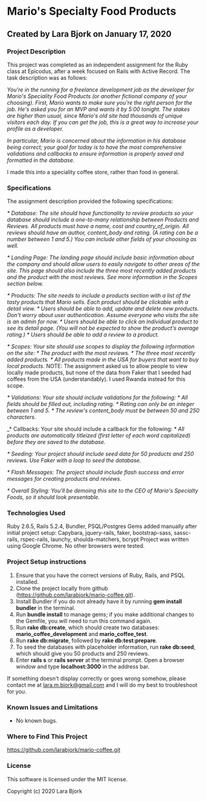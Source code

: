 # Mario's Specialty Food Products
## Created by Lara Bjork on January 17, 2020
### Project Description

This project was completed as an independent assignment for the Ruby class at Epicodus, after a week focused on Rails with Active Record. The task description was as follows:

_You're in the running for a freelance development job as the developer for Mario's Speciality Food Products (or another fictional company of your choosing). First, Mario wants to make sure you're the right person for the job. He's asked you for an MVP and wants it by 5:00 tonight. The stakes are higher than usual, since Mario's old site had thousands of unique visitors each day. If you can get the job, this is a great way to increase your profile as a developer._

_In particular, Mario is concerned about the information in his database being correct; your goal for today is to have the most comprehensive validations and callbacks to ensure information is properly saved and formatted in the database._

I made this into a speciality coffee store, rather than food in general.

### Specifications
The assignment description provided the following specifications:

_* Database: The site should have functionality to review products so your database should include a one-to-many relationship between Products and Reviews. All products must have a name, cost and country_of_origin. All reviews should have an author, content_body and rating. (A rating can be a number between 1 and 5.) You can include other fields of your choosing as well._

_* Landing Page: The landing page should include basic information about the company and should allow users to easily navigate to other areas of the site. This page should also include the three most recently added products and the product with the most reviews. See more information in the Scopes section below._

_* Products: The site needs to include a products section with a list of the tasty products that Mario sells. Each product should be clickable with a detail view._
  _* Users should be able to add, update and delete new products. Don't worry about user authentication. Assume everyone who visits the site is an admin for now._
  _* Users should be able to click an individual product to see its detail page. (You will not be expected to show the product's average rating.)_
  _* Users should be able to add a review to a product._

_* Scopes: Your site should use scopes to display the following information on the site:_
  _* The product with the most reviews._
  _* The three most recently added products._
  _* All products made in the USA for buyers that want to buy local products._
  NOTE: The assignment asked us to allow people to view locally made products, but none of the data from Faker that I seeded had coffees from the USA (understandably). I used Rwanda instead for this scope.

_* Validations: Your site should include validations for the following:_
  _* All fields should be filled out, including rating._
  _* Rating can only be an integer between 1 and 5._
  _* The review's content_body must be between 50 and 250 characters._

_* Callbacks: Your site should include a callback for the following:
  _* All products are automatically titleized (first letter of each word capitalized) before they are saved to the database._

_* Seeding: Your project should include seed data for 50 products and 250 reviews. Use Faker with a loop to seed the database._

_* Flash Messages: The project should include flash success and error messages for creating products and reviews._

_* Overall Styling: You'll be demoing this site to the CEO of Mario's Specialty Foods, so it should look presentable._

### Technologies Used
Ruby 2.6.5, Rails 5.2.4, Bundler, PSQL/Postgres
Gems added manually after initial project setup: Capybara, jquery-rails, faker, bootstrap-sass, sassc-rails, rspec-rails, launchy, shoulda-matchers, bcrypt
Project was written using Google Chrome. No other browsers were tested.

### Project Setup instructions
1. Ensure that you have the correct versions of Ruby, Rails, and PSQL installed.
2. Clone the project locally from github (https://github.com/larabjork/mario-coffee.git).
3. Install Bundler if you do not already have it by running **gem install bundler** in the terminal.
4. Run **bundle install** to manage gems; if you make additional changes to the Gemfile, you will need to run this command again.
5. Run **rake db:create**, which should create two databases: **mario_coffee_development** and **mario_coffee_test**.
6. Run **rake db:migrate**, followed by **rake db:test:prepare**.
7. To seed the databases with placeholder information, run **rake db:seed**, which should give you 50 products and 250 reviews.
8. Enter **rails s** or **rails server** at the terminal prompt.
Open a browser window and type **localhost:3000** in the address bar.

If something doesn't display correctly or goes wrong somehow, please contact me at <lara.m.bjork@gmail.com> and I will do my best to troubleshoot for you.

### Known Issues and Limitations
* No known bugs.

### Where to Find This Project
https://github.com/larabjork/mario-coffee.git

### License
This software is licensed under the MIT license.

Copyright (c) 2020 Lara Bjork
